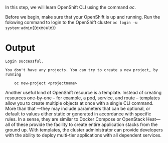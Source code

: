 In this step, we will learn OpenShift CLI using the command _oc_.

Before we begin, make sure that your OpenShift is up and running. Run the folowing command to login to the OpenShift cluster
`oc login -u system:admin`{{execute}}

# Output

```
Login successful.

You don't have any projects. You can try to create a new project, by running

    oc new-project <projectname>
```

Another useful kind of OpenShift resource is a template. Instead of creating resources one-by-one – for example, a pod, service, and route – templates allow you to create multiple objects at once with a single CLI command. More than that —they may include parameters that can be optional, or default to values either static or generated in accordance with specific rules. In a sense, they are similar to Docker Compose or OpenStack Heat—all of these provide the facility to create entire application stacks from the ground up. With templates, the cluster administrator can provide developers with the ability to deploy multi-tier applications with all dependent services.